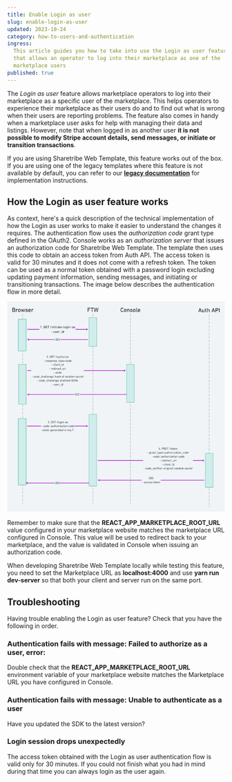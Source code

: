 ```yaml
---
title: Enable Login as user
slug: enable-login-as-user
updated: 2023-10-24
category: how-to-users-and-authentication
ingress:
  This article guides you how to take into use the Login as user feature
  that allows an operator to log into their marketplace as one of the
  marketplace users
published: true
---
```


The _Login as user_ feature allows marketplace operators to log into
their marketplace as a specific user of the marketplace. This helps
operators to experience their marketplace as their users do and to find
out what is wrong when their users are reporting problems. The feature
also comes in handy when a marketplace user asks for help with managing
their data and listings. However, note that when logged in as another
user **it is not possible to modify Stripe account details, send
messages, or initiate or transition transactions**.

<info>

If you are using Sharetribe Web Template, this feature works out of the
box. If you are using one of the legacy templates where this feature is
not available by default, you can refer to our
**[legacy documentation](/template/legacy-templates/)** for
implementation instructions.

</info>

## How the Login as user feature works

As context, here's a quick description of the technical implementation
of how the Login as user works to make it easier to understand the
changes it requires. The authentication flow uses the _authorization
code_ grant type defined in the OAuth2. Console works as an
_authorization server_ that issues an authorization code for Sharetribe
Web Template. The template then uses this code to obtain an access token
from Auth API. The access token is valid for 30 minutes and it does not
come with a refresh token. The token can be used as a normal token
obtained with a password login excluding updating payment information,
sending messages, and initiating or transitioning transactions. The
image below describes the authentication flow in more detail.

![Authentication flow](authentication-flow.png)

<info>

Remember to make sure that the **REACT_APP_MARKETPLACE_ROOT_URL** value
configured in your marketplace website matches the marketplace URL
configured in Console. This value will be used to redirect back to your
marketplace, and the value is validated in Console when issuing an
authorization code.

When developing Sharetribe Web Template locally while testing this
feature, you need to set the Marketplace URL as **localhost:4000** and
use **yarn run dev-server** so that both your client and server run on
the same port.

</info>

## Troubleshooting

Having trouble enabling the Login as user feature? Check that you have
the following in order.

### Authentication fails with message: Failed to authorize as a user, error: <error message>

Double check that the **REACT_APP_MARKETPLACE_ROOT_URL** environment
variable of your marketplace website matches the Marketplace URL you
have configured in Console.

### Authentication fails with message: Unable to authenticate as a user

Have you updated the SDK to the latest version?

### Login session drops unexpectedly

The access token obtained with the Login as user authentication flow is
valid only for 30 minutes. If you could not finish what you had in mind
during that time you can always login as the user again.
